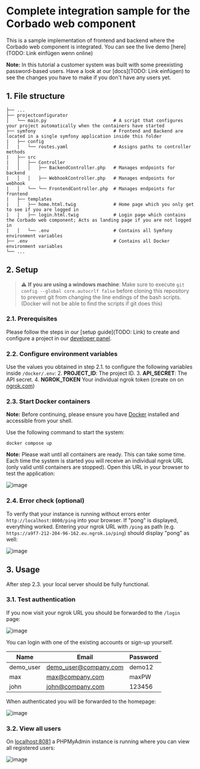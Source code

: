 # Complete integration sample for the Corbado web component
This is a sample implementation of frontend and backend where the Corbado web component is integrated. You can see the live demo [here](TODO: Link einfügen wenn online)

**Note:** In this tutorial a customer system was built with some preexisting password-based users. Have a look at our [docs](TODO: Link einfügen) to see the changes you have to make if you don't have any users yet.

## 1. File structure

    ├── ...
    ├── projectconfigurator                        
    │   └── main.py                         # A script that configures your project automatically when the containers have started
    ├── symfony                             # Frontend and Backend are located in a single symfony application inside this folder
    |   ├── config      
    │   |   └── routes.yaml                 # Assigns paths to controller methods    
    |   ├── src                             
    |   │   ├── Controller                  
    |   │   │   ├── BackendController.php   # Manages endpoints for backend
    |   │   │   ├── WebhookController.php   # Manages endpoints for webhook
    |   │   └── └── FrontendController.php  # Manages endpoints for frontend
    |   ├── templates                     
    |   │   ├── home.html.twig              # Home page which you only get to see if you are logged in
    |   │   ├── login.html.twig             # Login page which contains the Corbado web component; Acts as landing page if you are not logged in
    |   │   └── .env                        # Contains all Symfony environment variables
    ├── .env                                # Contains all Docker environment variables
    └── ...
    
## 2. Setup

> :warning: **If you are using a windows machine**: Make sure to execute `git config --global core.autocrlf false` before cloning this repository to prevent git from changing the line endings of the bash scripts. (Docker will not be able to find the scripts if git does this)

### 2.1. Prerequisites

Please follow the steps in our [setup guide](TODO: Link) to create and configure a project in our [developer panel](https://app.corabdo.com).

### 2.2. Configure environment variables

Use the values you obtained in step 2.1. to configure the following variables inside `/docker/.env`:
2. **PROJECT_ID**: The project ID.
3. **API_SECRET**: The API secret.
4. **NGROK_TOKEN** Your individual ngrok token (create on on [ngrok.com](https://ngrok.com))

### 2.3. Start Docker containers

**Note:** Before continuing, please ensure you have [Docker](https://www.docker.com/products/docker-desktop/) installed and accessible from your shell.

Use the following command to start the system:
```
docker compose up
```
**Note:** Please wait until all containers are ready. This can take some time. 
Each time the system is started you will receive an individual ngrok URL (only valid until containers are stopped). Open this URL in your browser to test the application:

![image](https://user-images.githubusercontent.com/23581140/210551918-d6f537ea-0271-4036-b6e8-f521994ff2fa.png)

### 2.4. Error check (optional)

To verify that your instance is running without errors enter `http://localhost:8000/ping` into your browser. If "pong" is displayed, everything worked. Entering your ngrok URL with `/ping` as path (e.g. `https://a9f7-212-204-96-162.eu.ngrok.io/ping`) should display "pong" as well:

![image](https://user-images.githubusercontent.com/23581140/208480558-c1bcde88-164e-4a22-97de-240fd93af4c1.png)

## 3. Usage

After step 2.3. your local server should be fully functional.

### 3.1. Test authentication

If you now visit your ngrok URL you should be forwarded to the `/login` page:

![image](https://user-images.githubusercontent.com/23581140/208479745-4dc9acaa-cc43-4324-bfd4-ad2ecf0f7901.png)

You can login with one of the existing accounts or sign-up yourself.

| Name | Email | Password |
| --- | --- | --- |
| demo_user | demo_user@company.com | demo12 |
| max | max@company.com | maxPW |
| john | john@company.com | 123456 |

When authenticated you will be forwarded to the homepage:

![image](https://user-images.githubusercontent.com/23581140/208479917-e82f06a9-98d1-406d-89d5-aaceb6bdbb2b.png)

### 3.2. View all users

On [localhost:8081](http://localhost:8081) a PHPMyAdmin instance is running where you can view all registered users:

![image](https://user-images.githubusercontent.com/23581140/208480126-65f84460-8914-40e8-a964-ac48bfdeec2f.png)

